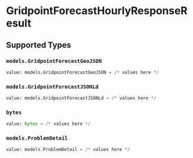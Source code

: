 # GridpointForecastHourlyResponseResult


## Supported Types

### `models.GridpointForecastGeoJSON`

```python
value: models.GridpointForecastGeoJSON = /* values here */
```

### `models.GridpointForecastJSONLd`

```python
value: models.GridpointForecastJSONLd = /* values here */
```

### `bytes`

```python
value: bytes = /* values here */
```

### `models.ProblemDetail`

```python
value: models.ProblemDetail = /* values here */
```

